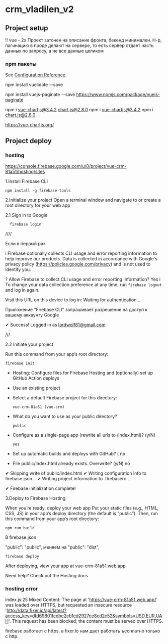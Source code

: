 # crm_vladilen_v2

## Project setup

!! vue - 2x
Проект заточен на описание фронта, бекенд минимален.
Н-р, пагинацию в проде делают на сервере, то есть сервер отдает часть данных по запросу, а не все данные целиком

### npm пакеты

See [Configuration Reference](https://cli.vuejs.org/config/).

npm install vuelidate --save

npm install vuejs-paginate --save
https://www.npmjs.com/package/vuejs-paginate

npm i vue-chartjs@3.4.2 chart.js@2.8.0
npm i vue-chartjs@3.4.2
npm i chart.js@2.8.0

https://vue-chartjs.org/

## Project deploy

### hosting

https://console.firebase.google.com/u/0/project/vue-crm-81a51/hosting/sites

<Get Started>
1.Install Firebase CLI

    npm install -g firebase-tools

2.Initialize your project
Open a terminal window and navigate to or create a root directory for your web app

2.1 Sign in to Google

      firebase login

////

Если в первый раз

i Firebase optionally collects CLI usage and error reporting information to help improve our products. Data is collected in accordance with Google's privacy policy (https://policies.google.com/privacy) and is not used to identify you.

? Allow Firebase to collect CLI usage and error reporting information? Yes
i To change your data collection preference at any time, run `firebase logout` and log in again.

Visit this URL on this device to log in:
Waiting for authentication...

Приложение "Firebase CLI" запрашивает разрешение на доступ к вашему аккаунту Google

✔ Success! Logged in as lordwolf81@gmail.com

///

2.2 Initiate your project

Run this command from your app’s root directory:

    firebase init

- Hosting: Configure files for Firebase Hosting and (optionally) set up GitHub Action deploys
- Use an existing project

- Select a default Firebase project for this directory:

      vue-crm-81a51 (vue-crm)

- What do you want to use as your public directory?

      public

- Configure as a single-page app (rewrite all urls to /index.html)? (y/N)

      yes

- Set up automatic builds and deploys with GitHub? ( no

- File public/index.html already exists. Overwrite? (y/N) no

✔ Skipping write of public/index.html
✔ Writing configuration info to firebase.json...
✔ Writing project information to .firebaserc...

✔ Firebase initialization complete!

3.Deploy to Firebase Hosting

When you’re ready, deploy your web app
Put your static files (e.g., HTML, CSS, JS) in your app’s deploy directory (the default is “public”). Then, run this command from your app’s root directory:

    npm run build

В firebase.json

"public": "public", меняем на
"public": "dist",

    firebase deploy

After deploying, view your app at vue-crm-81a51.web.app

Need help? Check out the Hosting docs

### hosting error

index.js:25 Mixed Content:
The page at 'https://vue-crm-81a51.web.app/' was loaded over HTTPS, but requested an insecure resource 'http://data.fixer.io/api/latest?access_key=dfd69801fcdbe2cb1ed2927ce8cd2c52&symbols=USD,EUR,UAH'. This request has been blocked; the content must be served over HTTPS.

firebase работает с https, а fixer.io нам дает работать ъесплатно только с http.
